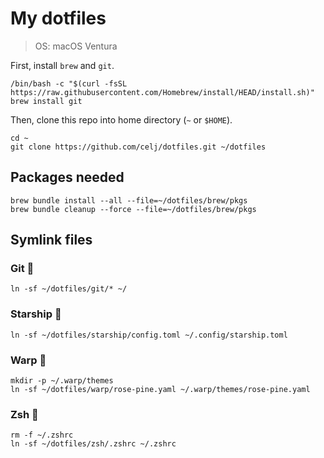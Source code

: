 # My dotfiles

> OS: macOS Ventura

First, install `brew` and `git`.

```shell
/bin/bash -c "$(curl -fsSL https://raw.githubusercontent.com/Homebrew/install/HEAD/install.sh)"
brew install git
```

Then, clone this repo into home directory (`~` or `$HOME`).

```shell
cd ~
git clone https://github.com/celj/dotfiles.git ~/dotfiles
```

## Packages needed

```shell
brew bundle install --all --file=~/dotfiles/brew/pkgs
brew bundle cleanup --force --file=~/dotfiles/brew/pkgs
```

## Symlink files

### Git 🐛

```shell
ln -sf ~/dotfiles/git/* ~/
```

### Starship 🚀

```shell
ln -sf ~/dotfiles/starship/config.toml ~/.config/starship.toml
```

### Warp 🦀

```shell
mkdir -p ~/.warp/themes
ln -sf ~/dotfiles/warp/rose-pine.yaml ~/.warp/themes/rose-pine.yaml
```

### Zsh 🐚

```shell
rm -f ~/.zshrc
ln -sf ~/dotfiles/zsh/.zshrc ~/.zshrc
```
